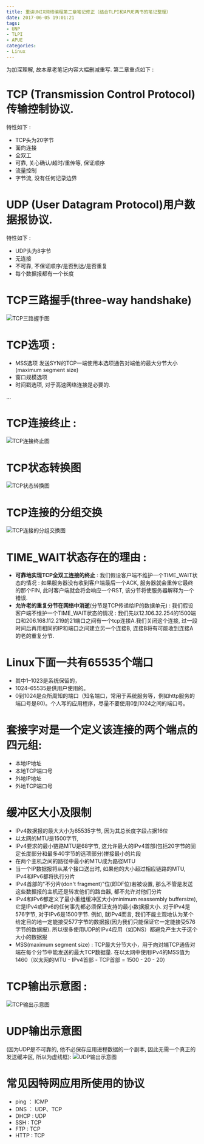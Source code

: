 ```yaml
---
title: 重读UNIX网络编程第二章笔记修正（结合TLPI和APUE两书的笔记整理）
date: 2017-06-05 19:01:21
tags:
- UNP
- TLPI
- APUE
categories:
- Linux
---
```


为加深理解, 故本章老笔记内容大幅删减重写.
第二章重点如下 : 

# TCP (Transmission Control Protocol)传输控制协议. 
 
特性如下 : 
- TCP头为20字节
- 面向连接
- 全双工
- 可靠, 关心确认/超时/重传等, 保证顺序
- 流量控制
- 字节流, 没有任何记录边界

# UDP (User Datagram Protocol)用户数据报协议. 
 
特性如下 :
- UDP头为8字节
- 无连接
- 不可靠, 不保证顺序/是否到达/是否重复
- 每个数据报都有一个长度

# TCP三路握手(three-way handshake)

 ![TCP三路握手图](http://img.blog.csdn.net/20170604224047107?watermark/2/text/aHR0cDovL2Jsb2cuY3Nkbi5uZXQvbm9zaXg=/font/5a6L5L2T/fontsize/400/fill/I0JBQkFCMA==/dissolve/70/gravity/SouthEast)
 
# TCP选项 : 
- MSS选项 发送SYN的TCP一端使用本选项通告对端他的最大分节大小(maximum segment size)
- 窗口规模选项
- 时间戳选项, 对于高速网络连接是必要的.
	
... <!-- more -->
	
# TCP连接终止 :

 ![TCP连接终止图](http://img.blog.csdn.net/20170604230427728?watermark/2/text/aHR0cDovL2Jsb2cuY3Nkbi5uZXQvbm9zaXg=/font/5a6L5L2T/fontsize/400/fill/I0JBQkFCMA==/dissolve/70/gravity/SouthEast)
 
# TCP状态转换图
 
 ![TCP状态转换图](http://img.blog.csdn.net/20170604234518885?watermark/2/text/aHR0cDovL2Jsb2cuY3Nkbi5uZXQvbm9zaXg=/font/5a6L5L2T/fontsize/400/fill/I0JBQkFCMA==/dissolve/70/gravity/SouthEast)
 
# TCP连接的分组交换
 
 ![TCP连接的分组交换图](http://img.blog.csdn.net/20170604234715314?watermark/2/text/aHR0cDovL2Jsb2cuY3Nkbi5uZXQvbm9zaXg=/font/5a6L5L2T/fontsize/400/fill/I0JBQkFCMA==/dissolve/70/gravity/SouthEast)
 
# TIME_WAIT状态存在的理由 :

- **可靠地实现TCP全双工连接的终止** :
我们假设客户端不维护一个TIME_WAIT状态的情况 : 如果服务器没有收到客户端最后一个ACK, 服务器就会重传它最终的那个FIN, 此时客户端就会将会响应一个RST, 该分节将使服务器解释为一个错误.
- **允许老的重复分节在网络中消逝**(分节是TCP传递给IP的数据单元) :
我们假设客户端不维护一个TIME_WAIT状态的情况 : 我们先以12.106.32.254的1500端口和206.168.112.219的21端口之间有一个tcp连接A.我们关闭这个连接, 过一段时间后再用相同的IP和端口之间建立另一个连接B, 连接B将有可能收到连接A的老的重复分节. 


# Linux下面一共有65535个端口

- 其中1–1023是系统保留的，
- 1024–65535是供用户使用的。
- 0到1024是众所周知的端口（知名端口，常用于系统服务等，例如http服务的端口号是80)。个人写的应用程序，尽量不要使用0到1024之间的端口号。


# 套接字对是一个定义该连接的两个端点的四元组:

- 本地IP地址
- 本地TCP端口号
- 外地IP地址
- 外地TCP端口号


# 缓冲区大小及限制

- IPv4数据报的最大大小为65535字节, 因为其总长度字段占据16位
- 以太网的MTU是1500字节, 
- IPv4要求的最小链路MTU是68字节, 这允许最大的IPv4首部(包括20字节的固定长度部分和最多40字节的选项部分)拼接最小的片段
- 在两个主机之间的路径中最小的MTU成为路径MTU
- 当一个IP数据报将从某个接口送出时, 如果他的大小超过相应链路的MTU, IPv4和IPv6都将执行分片
- IPv4首部的"不分片(don't fragment)"位(即DF位)若被设置, 那么不管是发送这些数据报的主机还是转发他们的路由器, 都不允许对他们分片
- IPv4和IPv6都定义了最小重组缓冲区大小(minimum reassembly buffersize), 它是IPv4或IPv6的任何事先都必须保证支持的最小数据报大小. 对于IPv4是576字节, 对于IPv6是1500字节. 例如, 就IPv4而言, 我们不能主观地认为某个给定目的地一定能接受577字节的数据报(因为我们只能保证它一定能接受576字节的数据报). 所以很多使用UDP的IPv4应用（如DNS）都避免产生大于这个大小的数据报
- MSS(maximum segment size) : TCP最大分节大小，用于向对端TCP通告对端在每个分节中能发送的最大TCP数据量. 在以太网中使用IPv4的MSS值为1460（以太网的MTU - IPv4首部 - TCP首部 = 1500 - 20 - 20）


# TCP输出示意图 : 
 
 ![TCP输出示意图](http://img.blog.csdn.net/20170607102732371?watermark/2/text/aHR0cDovL2Jsb2cuY3Nkbi5uZXQvbm9zaXg=/font/5a6L5L2T/fontsize/400/fill/I0JBQkFCMA==/dissolve/70/gravity/SouthEast)


# UDP输出示意图 

(因为UDP是不可靠的, 他不必保存应用进程数据的一个副本, 因此无需一个真正的发送缓冲区, 所以为虚线框): 
 ![UDP输出示意图](http://img.blog.csdn.net/20170607102827548?watermark/2/text/aHR0cDovL2Jsb2cuY3Nkbi5uZXQvbm9zaXg=/font/5a6L5L2T/fontsize/400/fill/I0JBQkFCMA==/dissolve/70/gravity/SouthEast)


# 常见因特网应用所使用的协议

- ping ： ICMP
- DNS ： UDP、TCP 
- DHCP : UDP
- SSH : TCP
- FTP : TCP
- HTTP : TCP
 